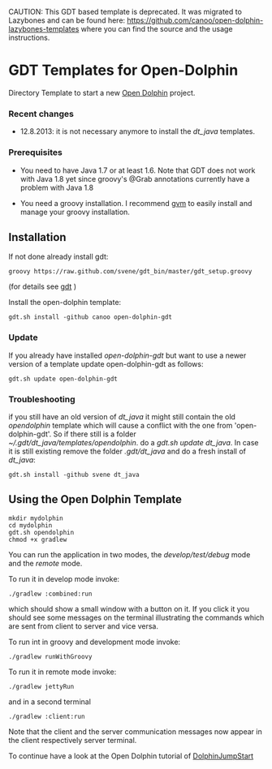 CAUTION: This GDT based template is deprecated. It was migrated to Lazybones and can be found here: https://github.com/canoo/open-dolphin-lazybones-templates where you can find the source and the usage instructions.

# GDT Templates for Open-Dolphin

Directory Template to start a new [Open Dolphin](http://open-dolphin.org/) project.

### Recent changes
* 12.8.2013: it is not necessary anymore to install the *dt_java* templates.

### Prerequisites
* You need to have Java 1.7 or at least 1.6. Note that GDT does not work with Java 1.8 yet since groovy's @Grab annotations currently have
a problem with Java 1.8

* You need a groovy installation. I recommend [gvm](http://gvmtool.net/) to easily install and manage your groovy
installation.

## Installation
If not done already install gdt:

	groovy https://raw.github.com/svene/gdt_bin/master/gdt_setup.groovy

(for details see [gdt](https://github.com/svene/directory_template) )


Install the open-dolphin template:

	gdt.sh install -github canoo open-dolphin-gdt

### Update
If you already have installed *open-dolphin-gdt* but want to use a newer version of a template update open-dolphin-gdt as follows:

	gdt.sh update open-dolphin-gdt

### Troubleshooting
if you still have an old version of *dt_java* it might still contain the old *opendolphin* template which will
cause a conflict with the one from 'open-dolphin-gdt'. So if there still is a folder *~/.gdt/dt_java/templates/opendolphin*.
do a *gdt.sh update dt_java*. In case it is still existing remove the folder *.gdt/dt_java* and do a fresh install of *dt_java*:

	gdt.sh install -github svene dt_java

## Using the Open Dolphin Template

	mkdir mydolphin
	cd mydolphin
	gdt.sh opendolphin
	chmod +x gradlew

You can run the application in two modes, the *develop/test/debug* mode and the *remote* mode.

To run it in develop mode invoke:

	./gradlew :combined:run

which should show a small window with a button on it. If you click it you should see some messages
on the terminal illustrating the commands which are sent from client to server and vice versa.


To run int in groovy and development mode invoke:

	./gradlew runWithGroovy

To run it in remote mode invoke:

	./gradlew jettyRun

and in a second terminal

	./gradlew :client:run

Note that the client and the server communication messages now appear in the client respectively server terminal.

To continue have a look at the Open Dolphin tutorial of [DolphinJumpStart](https://github.com/canoo/DolphinJumpStart)

